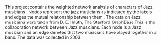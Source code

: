 This project contains the weighted network analysis of characters of Jazz musicians . Nodes represent the jazz musicians as indicated by the labels and edges the mutual relationship between them . The data on Jazz musicians were taken from D. E. Knuth, The Stanford GraphBase.This is the collaboration network between Jazz musicians. Each node is a Jazz musician and an edge denotes that two musicians have played together in a band. The data was collected in 2003.
